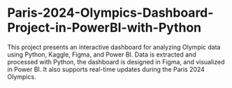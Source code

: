 # Paris-2024-Olympics-Dashboard-Project-in-PowerBI-with-Python
This project presents an interactive dashboard for analyzing Olympic data using Python, Kaggle, Figma, and Power BI. Data is extracted and processed with Python, the dashboard is designed in Figma, and visualized in Power BI. It also supports real-time updates during the Paris 2024 Olympics.
